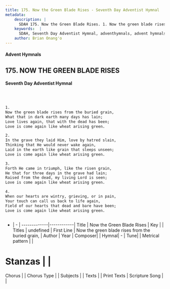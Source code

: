 ```yaml
---
title: 175. Now the Green Blade Rises - Seventh Day Adventist Hymnal
metadata:
    description: |
      SDAH 175. Now the Green Blade Rises. 1. Now the green blade rises from the buried grain, What that in dark earth many days has lain; Love lives again, that with the dead has been; Love is come again like wheat arising green.
    keywords:  |
      SDAH, Seventh Day Adventist Hymnal, adventhymnals, advent hymnals, Now the Green Blade Rises, Now the green blade rises from the buried grain, 
    author: Brian Onang'o
---
```


#### Advent Hymnals
## 175. NOW THE GREEN BLADE RISES
#### Seventh Day Adventist Hymnal

```txt



1.
Now the green blade rises from the buried grain,
What that in dark earth many days has lain;
Love lives again, that with the dead has been;
Love is come again like wheat arising green.

2.
In the grave they laid Him, love by hatred slain,
Thinking that He would never wake again,
Laid in the earth like grain that sleeps unseen;
Love is come again like wheat arising green.

3.
Forth He came in triumph, like the risen grain,
He that for three days in the grave had lain;
Raised from the dead, my living Lord is seen;
Love is come again like wheat arising green.

4.
When our hearts are wintry, grieving, or in pain,
Your touch can call us back to life again,
Field of our hearts that dead and bare have been;
Love is come again like wheat arising green.



```

- |   -  |
-------------|------------|
Title | Now the Green Blade Rises |
Key |  |
Titles | undefined |
First Line | Now the green blade rises from the buried grain, |
Author | 
Year | 
Composer|  |
Hymnal|  - |
Tune|  |
Metrical pattern | |
# Stanzas |  |
Chorus |  |
Chorus Type |  |
Subjects |  |
Texts |  |
Print Texts | 
Scripture Song |  |
  
